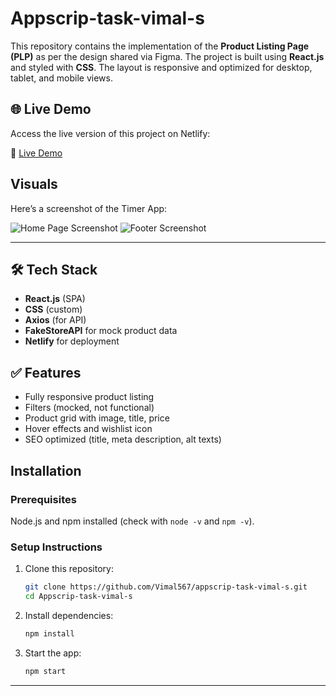 # Appscrip-task-vimal-s

This repository contains the implementation of the **Product Listing Page (PLP)** as per the design shared via Figma. The project is built using **React.js** and styled with **CSS**. The layout is responsive and optimized for desktop, tablet, and mobile views.

## 🌐 Live Demo

Access the live version of this project on Netlify:

🔗 [Live Demo](https://appscrip-vimal-s.netlify.app)

## Visuals

Here’s a screenshot of the Timer App:

![Home Page Screenshot](https://github.com/user-attachments/assets/99431001-e406-404f-9ffb-ea840fe52aed)
![Footer Screenshot](https://github.com/user-attachments/assets/ce61a407-425a-41a9-8ffe-23cc4d584660)

---


## 🛠️ Tech Stack

- **React.js** (SPA)
- **CSS** (custom)
- **Axios** (for API)
- **FakeStoreAPI** for mock product data
- **Netlify** for deployment

## ✅ Features

- Fully responsive product listing
- Filters (mocked, not functional)
- Product grid with image, title, price
- Hover effects and wishlist icon
- SEO optimized (title, meta description, alt texts)

## Installation

### Prerequisites

  Node.js and npm installed (check with `node -v` and `npm -v`).

### Setup Instructions

1. Clone this repository:
    ```bash
    git clone https://github.com/Vimal567/appscrip-task-vimal-s.git
    cd Appscrip-task-vimal-s
    ```

2. Install dependencies:
    ```bash
    npm install
    ```

3. Start the app:
    ```bash
    npm start
    ```
---